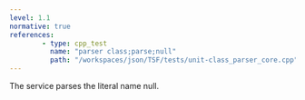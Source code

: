```yaml
---
level: 1.1
normative: true
references:
        - type: cpp_test
          name: "parser class;parse;null"
          path: "/workspaces/json/TSF/tests/unit-class_parser_core.cpp"
---
```


The service parses the literal name null.